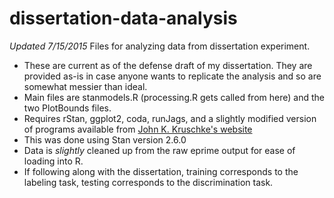 # dissertation-data-analysis
*Updated 7/15/2015*
Files for analyzing data from dissertation experiment.

* These are current as of the defense draft of my dissertation. They are provided as-is in case anyone wants to replicate the analysis and so are somewhat messier than ideal.
* Main files are stanmodels.R (processing.R gets called from here) and the two PlotBounds files.
* Requires rStan, ggplot2, coda, runJags, and a slightly modified version of programs available from [John K. Kruschke's website](https://sites.google.com/site/doingbayesiandataanalysis/software-installation)
* This was done using Stan version 2.6.0
* Data is *slightly* cleaned up from the raw eprime output for ease of loading into R.
* If following along with the dissertation, training corresponds to the labeling task, testing corresponds to the discrimination task.
